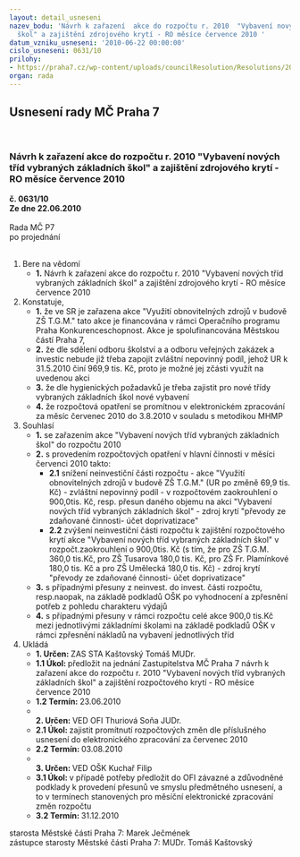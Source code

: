 ```yaml
---
layout: detail_usneseni
nazev_bodu: 'Návrh k zařazení  akce do rozpočtu r. 2010  "Vybavení nových tříd vybraných  základních
  škol" a zajištění zdrojového krytí - RO měsíce července 2010 '
datum_vzniku_usneseni: '2010-06-22 00:00:00'
cislo_usneseni: 0631/10
prilohy:
- https://praha7.cz/wp-content/uploads/councilResolution/Resolutions/20281/35-10-nazavybaven%c3%ad_t%c5%99%c3%add.doc
organ: rada
---
```

<div id="ucUsn_pList" class="usn">
	<span><h2>Usnesení rady MČ Praha 7 </h2>
<br></span><div class="standBody">
<span><h3>Návrh k zařazení  akce do rozpočtu r. 2010  "Vybavení nových tříd vybraných  základních škol" a zajištění zdrojového krytí - RO měsíce července 2010 </h3></span><div class="center">
		<strong>č. 0631/10</strong><br>
	</div>
<div class="center">
		<strong>Ze dne 22.06.2010</strong><br><br>
	</div>Rada MČ P7<br> po projednání<br><br><ol>
<li>Bere na vědomí<ul><li>
<strong>1.</strong> Návrh k zařazení  akce do rozpočtu r. 2010 "Vybavení nových tříd vybraných  základních škol" a zajištění zdrojového krytí - RO měsíce července 2010 </li></ul>
</li>
<li>Konstatuje,<ul>
<li>
<strong>1.</strong> že ve SR je zařazena akce "Využití obnovitelných zdrojů v budově ZŠ T.G.M." tato akce je financována v rámci Operačního programu Praha  Konkurenceschopnost. Akce je spolufinancována Městskou částí Praha 7,</li>
<li>
<strong>2.</strong> že dle sdělení odboru školství a a odboru veřejných zakázek a  investic nebude již  třeba zapojit zvláštní nepovinný podíl, jehož UR  k 31.5.2010 činí 969,9 tis. Kč, proto je  možné jej zčásti  využít na uvedenou akci</li>
<li>
<strong>3.</strong> že dle hygienických požadavků je třeba zajistit pro  nové třídy vybraných základních škol nové vybavení</li>
<li>
<strong>4.</strong> že rozpočtová opatření se promítnou v elektronickém zpracování za měsíc červenec  2010 do 3.8.2010 v souladu s metodikou MHMP</li>
</ul>
</li>
<li>Souhlasí<ul>
<li>
<strong>1.</strong> se zařazením akce "Vybavení nových tříd vybraných základních škol" do rozpočtu 2010 </li>
<li>
<strong>2.</strong> s provedením rozpočtových opatření v hlavní činnosti v měsíci červenci 2010 takto: <ul>
<li>
<strong>2.1</strong> snížení neinvestiční části rozpočtu - akce "Využití obnovitelných zdrojů v budově ZŠ T.G.M." (UR po změně 69,9 tis. Kč) - zvláštní nepovinný podíl - v rozpočtovém zaokrouhlení o 900,0tis. Kč, resp. přesun daného objemu na akci "Vybavení nových tříd vybraných základních škol" - zdroj krytí "převody ze zdaňované činnosti- účet doprivatizace" </li>
<li>
<strong>2.2</strong> zvýšení neinvestiční  části rozpočtu k zajištění rozpočtového krytí akce "Vybavení nových tříd vybraných základních škol" v rozpočt.zaokrouhlení o 900,0tis. Kč (s tím, že pro ZŠ T.G.M. 360,0 tis.Kč, pro ZŠ Tusarova 180,0 tis. Kč, pro ZŠ Fr. Plamínkové 180,0 tis. Kč a pro ZŠ Umělecká 180,0 tis. Kč)  - zdroj krytí "převody ze zdaňované činnosti- účet doprivatizace" </li>
</ul>
</li>
<li>
<strong>3.</strong> s případnými přesuny z neinvest. do invest. části rozpočtu, resp.naopak, na základě podkladů OŠK po vyhodnocení a zpřesnění potřeb z pohledu charakteru výdajů </li>
<li>
<strong>4.</strong> s případnými přesuny v rámci rozpočtu celé akce 900,0 tis.Kč mezi jednotlivými základními školami na základě podkladů OŠK v rámci zpřesnění nákladů na vybavení jednotlivých tříd </li>
</ul>
</li>
<li>Ukládá<ul>
<li>
<strong>1. Určen: </strong>ZAS STA Kaštovský Tomáš MUDr.</li>
<li>
<strong>1.1 Úkol: </strong>předložit na jednání Zastupitelstva MČ Praha 7 návrh k zařazení akce do rozpočtu r. 2010 "Vybavení nových tříd vybraných základních škol" a zajištění rozpočtového krytí - RO měsíce července 2010 </li>
<li>
<strong>1.2 Termín: </strong>23.06.2010</li>
<li>
<strong><br>2. Určen: </strong>VED OFI Thuriová Soňa JUDr.</li>
<li>
<strong>2.1 Úkol: </strong>zajistit promítnutí rozpočtových změn dle příslušného usnesení do elektronického zpracování za červenec 2010</li>
<li>
<strong>2.2 Termín: </strong>03.08.2010</li>
<li>
<strong><br>3. Určen: </strong>VED OŠK Kuchař Filip</li>
<li>
<strong>3.1 Úkol: </strong>v případě potřeby předložit do OFI závazné a zdůvodněné podklady k provedení přesunů ve smyslu předmětného usnesení, a to v termínech stanovených pro měsíční elektronické zpracování změn rozpočtu</li>
<li>
<strong>3.2 Termín: </strong>31.12.2010</li>
</ul>
</li>
</ol>starosta Městské části Praha 7: Marek Ječmének<br>zástupce starosty Městské části Praha 7: MUDr. Tomáš Kaštovský 
</div>
</div>